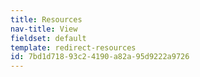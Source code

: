 ```yaml
---
title: Resources
nav-title: View
fieldset: default
template: redirect-resources
id: 7bd1d718-93c2-4190-a82a-95d9222a9726
---
```

